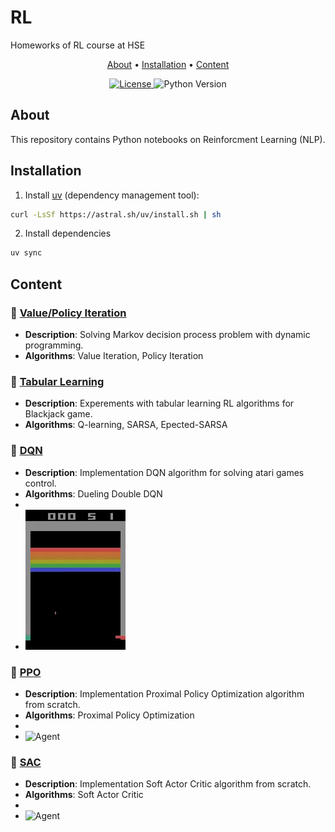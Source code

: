 # RL
Homeworks of RL course at HSE

<p align="center">
  <a href="#about">About</a> •
  <a href="#installation">Installation</a> •
  <a href="#content">Content</a>
</p>

<div align="center">
  <a href="/LICENSE">
    <img src="https://img.shields.io/badge/license-MIT-blue.svg" alt="License">
  </a>
  <img src="https://img.shields.io/badge/python-3.8%2B-blue" alt="Python Version">
</div>

## About

This repository contains Python notebooks on Reinforcment Learning (NLP).

## Installation

1. Install [uv](https://docs.astral.sh/uv/#highlights) (dependency management tool):
```bash
curl -LsSf https://astral.sh/uv/install.sh | sh
```
2. Install dependencies
```bash
uv sync
```

## Content
<!-- (TEMPLATE)
### 📁 [Project Name](/path/to/directory)
- **Description**: Brief project summary (1-2 sentences)
- **Technologies**: Main technologies/libraries used
- **Key Features**: Core functionality or implemented methods -->

### 📁 [Value/Policy Iteration](./ValuePolicyIteration/ValuePolicyIteration.ipynb)
- **Description**: Solving Markov decision process problem with dynamic programming.
- **Algorithms**: Value Iteration, Policy Iteration

### 📁 [Tabular Learning](TabularLearning/TabularLearning.ipynb)
- **Description**: Experements with tabular learning RL algorithms for Blackjack game.
- **Algorithms**: Q-learning, SARSA, Epected-SARSA

### 📁 [DQN](DDQN/DDQN.ipynb)
- **Description**: Implementation DQN algorithm for solving atari games control.
- **Algorithms**: Dueling Double DQN
- 
- ![Agent](DDQN/videos/game_episode.gif)

### 📁 [PPO](PPO/PPO.ipynb)
- **Description**: Implementation Proximal Policy Optimization algorithm from scratch.
- **Algorithms**: Proximal Policy Optimization
- 
- ![Agent](PPO/videos/game_episode.gif)

### 📁 [SAC](SAC/SAC.ipynb)
- **Description**: Implementation Soft Actor Critic algorithm from scratch.
- **Algorithms**: Soft Actor Critic
- 
- ![Agent](SAC/videos/game_episode.gif)